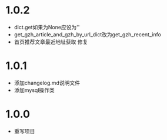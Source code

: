 # 1.0.2

- dict.get如果为None应设为''
- get_gzh_article_and_gzh_by_url_dict改为get_gzh_recent_info
- 首页推荐文章最近地址获取 修复

# 1.0.1

- 添加changelog.md说明文件
- 添加mysql操作类

# 1.0.0

- 重写项目
